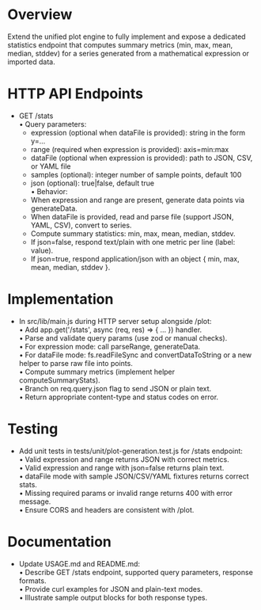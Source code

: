 # Overview
Extend the unified plot engine to fully implement and expose a dedicated statistics endpoint that computes summary metrics (min, max, mean, median, stddev) for a series generated from a mathematical expression or imported data.

# HTTP API Endpoints
- GET /stats  
  • Query parameters:  
    - expression (optional when dataFile is provided): string in the form y=…  
    - range (required when expression is provided): axis=min:max  
    - dataFile (optional when expression is provided): path to JSON, CSV, or YAML file  
    - samples (optional): integer number of sample points, default 100  
    - json (optional): true|false, default true  
  • Behavior:  
    - When expression and range are present, generate data points via generateData.  
    - When dataFile is provided, read and parse file (support JSON, YAML, CSV), convert to series.  
    - Compute summary statistics: min, max, mean, median, stddev.  
    - If json=false, respond text/plain with one metric per line (label: value).  
    - If json=true, respond application/json with an object { min, max, mean, median, stddev }.

# Implementation
- In src/lib/main.js during HTTP server setup alongside /plot:  
  • Add app.get('/stats', async (req, res) => { … }) handler.  
  • Parse and validate query params (use zod or manual checks).  
  • For expression mode: call parseRange, generateData.  
  • For dataFile mode: fs.readFileSync and convertDataToString or a new helper to parse raw file into points.  
  • Compute summary metrics (implement helper computeSummaryStats).  
  • Branch on req.query.json flag to send JSON or plain text.  
  • Return appropriate content-type and status codes on error.

# Testing
- Add unit tests in tests/unit/plot-generation.test.js for /stats endpoint:  
  • Valid expression and range returns JSON with correct metrics.  
  • Valid expression and range with json=false returns plain text.  
  • dataFile mode with sample JSON/CSV/YAML fixtures returns correct stats.  
  • Missing required params or invalid range returns 400 with error message.  
  • Ensure CORS and headers are consistent with /plot.

# Documentation
- Update USAGE.md and README.md:  
  • Describe GET /stats endpoint, supported query parameters, response formats.  
  • Provide curl examples for JSON and plain-text modes.  
  • Illustrate sample output blocks for both response types.